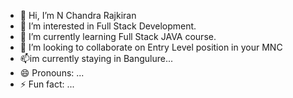 - 👋 Hi, I’m N Chandra Rajkiran
- 👀 I’m interested in Full Stack Development.
- 🌱 I’m currently learning Full Stack JAVA course.
- 💞️ I’m looking to collaborate on Entry Level position in your MNC
- 📫im currently staying in Bangulure...
- 😄 Pronouns: ...
- ⚡ Fun fact: ...

<!---
rajzkiran/rajzkiran is a ✨ special ✨ repository because its `README.md` (this file) appears on your GitHub profile.
You can click the Preview link to take a look at your changes.
--->
